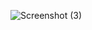 ![Screenshot (3)](https://github.com/Mufeedkm010/facebook-login-page/assets/166125773/1155f71d-c071-4463-8b99-28a6f6cfea3b)
